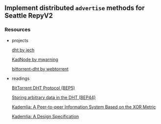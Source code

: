 
## Implement distributed `advertise` methods for Seattle RepyV2

### Resources

- projects

  [dht by jech](https://github.com/jech/dht)

  [KadNode by mwarning](https://github.com/mwarning/KadNode)

  [bittorrent-dht by webtorrent](https://github.com/webtorrent/bittorrent-dht)

- readings

  [BitTorrent DHT Protocol (BEP5)](http://www.bittorrent.org/beps/bep_0005.html)

  [Storing arbitrary data in the DHT (BEP44)](http://www.bittorrent.org/beps/bep_0044.html)

  [Kademlia: A Peer-to-peer Information System Based on the XOR Metric](https://pdos.csail.mit.edu/~petar/papers/maymounkov-kademlia-lncs.pdf)

  [Kademlia: A Design Specification](http://xlattice.sourceforge.net/components/protocol/kademlia/specs.html#key)
